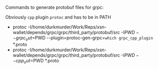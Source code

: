 Commands to generate protobuf files for grpc:

Obviously `cpp` plugin `protoc` and has to be in PATH
- protoc -I/home/durkmurder/Work/Reps/xsn-wallet/depends/grpc/grpc/third_party/protobuf/src -I$PWD --grpc_out=$PWD --plugin=protoc-gen-grpc=`which grpc_cpp_plugin` *.proto
- protoc -I/home/durkmurder/Work/Reps/xsn-wallet/depends/grpc/grpc/third_party/protobuf/src -I$PWD --cpp_out=$PWD *.proto


